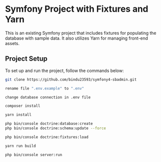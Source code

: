 # Symfony Project with Fixtures and Yarn

This is an existing Symfony project that includes fixtures for populating the database with sample data. It also utilizes Yarn for managing front-end assets.

## Project Setup

To set up and run the project, follow the commands below:

```bash
git clone https://github.com/bindu23593/symfony4-sbadmin.git

rename file ".env.example" to ".env"

change database connection in .env file

composer install

yarn install

php bin/console doctrine:database:create
php bin/console doctrine:schema:update --force

php bin/console doctrine:fixtures:load

yarn run build

php bin/console server:run
```